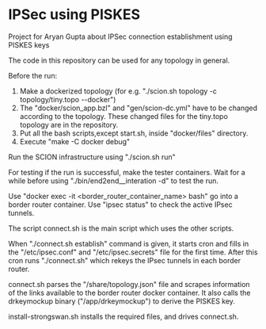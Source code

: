 # IPSec using PISKES

Project for Aryan Gupta about IPSec connection establishment
using PISKES keys

The code in this repository can be used for any topology in general.

Before the run:

1. Make a dockerized topology (for e.g. "./scion.sh topology -c topology/tiny.topo --docker")
2. The "docker/scion_app.bzl" and "gen/scion-dc.yml" have to be changed according to the topology. These changed files for the tiny.topo topology are in the repository.
3. Put all the bash scripts,except start.sh, inside "docker/files" directory.
4. Execute "make -C docker debug"

Run the SCION infrastructure using "./scion.sh run"

For testing if the run is successful, make the tester containers. Wait for a while before using "./bin/end2end__interation -d" to test the run.

Use "docker exec -it <border_router_container_name> bash" go into a border router container. Use "ipsec status" to check the active IPsec tunnels.

The script connect.sh is the main script which uses the other scripts.

When "./connect.sh establish" command is given, it starts cron and fills in the "/etc/ipsec.conf" and "/etc/ipsec.secrets" file for the first time.
After this cron runs "./connect.sh" which rekeys the IPsec tunnels in each border router.

connect.sh parses the "/share/topology.json" file and scrapes information of the links available to the border router docker container. It also calls the drkeymockup binary ("/app/drkeymockup")
to derive the PISKES key.

install-strongswan.sh installs the required files, and drives connect.sh. 
